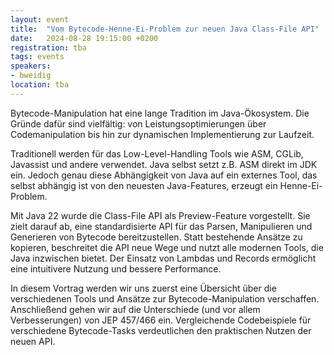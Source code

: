 ```yaml
---
layout: event
title:  "Vom Bytecode-Henne-Ei-Problem zur neuen Java Class-File API"
date:   2024-08-28 19:15:00 +0200
registration: tba
tags: events
speakers:
- bweidig
location: tba
---
```


Bytecode-Manipulation hat eine lange Tradition im Java-Ökosystem.
Die Gründe dafür sind vielfältig: von Leistungsoptimierungen über
Codemanipulation bis hin zur dynamischen Implementierung zur Laufzeit.

Traditionell werden für das Low-Level-Handling Tools wie ASM, CGLib,
Javassist und andere verwendet.
Java selbst setzt z.B. ASM direkt im JDK ein.
Jedoch genau diese Abhängigkeit von Java auf ein externes Tool, das
selbst abhängig ist von den neuesten Java-Features, erzeugt ein
Henne-Ei-Problem.

Mit Java 22 wurde die Class-File API als Preview-Feature vorgestellt.
Sie zielt darauf ab, eine standardisierte API für das Parsen,
Manipulieren und Generieren von Bytecode bereitzustellen.
Statt bestehende Ansätze zu kopieren, beschreitet die API neue Wege und
nutzt alle modernen Tools, die Java inzwischen bietet.
Der Einsatz von Lambdas und Records ermöglicht eine intuitivere Nutzung
und bessere Performance.

In diesem Vortrag werden wir uns zuerst eine Übersicht über die
verschiedenen Tools und Ansätze zur Bytecode-Manipulation verschaffen.
Anschließend gehen wir auf die Unterschiede (und vor allem
Verbesserungen) von JEP 457/466 ein.
Vergleichende Codebeispiele für verschiedene Bytecode-Tasks verdeutlichen
den praktischen Nutzen der neuen API.
